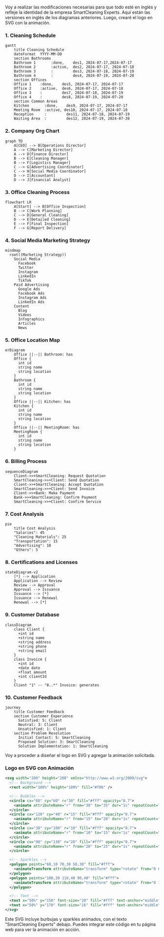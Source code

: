 Voy a realizar las modificaciones necesarias para que todo esté en inglés y refleje la identidad de la empresa SmartCleaning Experts. Aquí están las versiones en inglés de los diagramas anteriores. Luego, crearé el logo en SVG con la animación.

### 1. Cleaning Schedule
```mermaid
gantt
    title Cleaning Schedule
    dateFormat  YYYY-MM-DD
    section Bathrooms
    Bathroom 1       :done,    des1, 2024-07-17,2024-07-17
    Bathroom 2       :active,  des2, 2024-07-17, 2024-07-18
    Bathroom 3       :         des3, 2024-07-18, 2024-07-19
    Bathroom 4       :         des4, 2024-07-19, 2024-07-20
    section Offices
    Office 1    :done,    des5, 2024-07-17, 2024-07-17
    Office 2    :active,  des6, 2024-07-17, 2024-07-18
    Office 3    :         des7, 2024-07-18, 2024-07-19
    Office 4    :         des8, 2024-07-19, 2024-07-20
    section Common Areas
    Kitchen       :done,    des9, 2024-07-17, 2024-07-17
    Meeting Room  :active, des10, 2024-07-17, 2024-07-18
    Reception     :         des11, 2024-07-18, 2024-07-19
    Waiting Area  :         des12, 2024-07-19, 2024-07-20
```

### 2. Company Org Chart
```mermaid
graph TD
    A[CEO] --> B[Operations Director]
    A --> C[Marketing Director]
    A --> D[Finance Director]
    B --> E[Cleaning Manager]
    B --> F[Logistics Manager]
    C --> G[Advertising Coordinator]
    C --> H[Social Media Coordinator]
    D --> I[Accountant]
    D --> J[Financial Analyst]
```

### 3. Office Cleaning Process
```mermaid
flowchart LR
    A[Start] --> B[Office Inspection]
    B --> C[Work Planning]
    C --> D[General Cleaning]
    D --> E[Detailed Cleaning]
    E --> F[Final Inspection]
    F --> G[Report Delivery]
```

### 4. Social Media Marketing Strategy
```mermaid
mindmap
  root((Marketing Strategy))
    Social Media
      Facebook
      Twitter
      Instagram
      LinkedIn
      TikTok
    Paid Advertising
      Google Ads
      Facebook Ads
      Instagram Ads
      LinkedIn Ads
    Content
      Blog
      Videos
      Infographics
      Articles
      News
```

### 5. Office Location Map
```mermaid
erDiagram
    Office ||--|| Bathroom: has
    Office {
      int id
      string name
      string location
    }
    Bathroom {
      int id
      string name
      string location
    }
    Office ||--|| Kitchen: has
    Kitchen {
      int id
      string name
      string location
    }
    Office ||--|| MeetingRoom: has
    MeetingRoom {
      int id
      string name
      string location
    }
```

### 6. Billing Process
```mermaid
sequenceDiagram
    Client->>+SmartCleaning: Request Quotation
    SmartCleaning->>+Client: Send Quotation
    Client->>+SmartCleaning: Accept Quotation
    SmartCleaning->>+Client: Send Invoice
    Client->>+Bank: Make Payment
    Bank->>+SmartCleaning: Confirm Payment
    SmartCleaning->>+Client: Confirm Service
```

### 7. Cost Analysis
```mermaid
pie
    title Cost Analysis
    "Salaries": 45
    "Cleaning Materials": 25
    "Transportation": 15
    "Advertising": 10
    "Others": 5
```

### 8. Certifications and Licenses
```mermaid
stateDiagram-v2
    [*] --> Application
    Application --> Review
    Review --> Approval
    Approval --> Issuance
    Issuance --> [*]
    Issuance --> Renewal
    Renewal --> [*]
```

### 9. Customer Database
```mermaid
classDiagram
    class Client {
      +int id
      +string name
      +string address
      +string phone
      +string email
    }
    class Invoice {
      +int id
      +date date
      +float amount
      +int clientId
    }
    Client "1" -- "0..*" Invoice: generates
```

### 10. Customer Feedback
```mermaid
journey
    title Customer Feedback
    section Customer Experience
      Satisfied: 5: Client
      Neutral: 3: Client
      Unsatisfied: 1: Client
    section Problem Resolution
      Initial Contact: 5: SmartCleaning
      Proposed Solution: 3: SmartCleaning
      Solution Implementation: 1: SmartCleaning
```

Voy a proceder a diseñar el logo en SVG y agregar la animación solicitada.

### Logo en SVG con Animación
```svg
<svg width="200" height="200" xmlns="http://www.w3.org/2000/svg">
  <!-- Background -->
  <rect width="100%" height="100%" fill="#f06" />

  <!-- Bubbles -->
  <circle cx="60" cy="60" r="30" fill="#fff" opacity="0.7">
    <animate attributeName="r" from="30" to="35" dur="1s" repeatCount="indefinite"/>
  </circle>
  <circle cx="120" cy="40" r="15" fill="#fff" opacity="0.7">
    <animate attributeName="r" from="15" to="20" dur="1s" repeatCount="indefinite"/>
  </circle>
  <circle cx="30" cy="100" r="10" fill="#fff" opacity="0.7">
    <animate attributeName="r" from="10" to="15" dur="1s" repeatCount="indefinite"/>
  </circle>
  <circle cx="90" cy="130" r="20" fill="#fff" opacity="0.7">
    <animate attributeName="r" from="20" to="25" dur="1s" repeatCount="indefinite"/>
  </circle>

  <!-- Sparkles -->
  <polygon points="60,10 70,30 50,30" fill="#fff">
    <animateTransform attributeName="transform" type="rotate" from="0 60 20" to="360 60 20" dur="2s" repeatCount="indefinite"/>
  </polygon>
  <polygon points="100,20 110,40 90,40" fill="#fff">
    <animateTransform attributeName="transform" type="rotate" from="0 100 30" to="360 100 30" dur="2s" repeatCount="indefinite"/>
  </polygon>

  <!-- Text -->
  <text x="50%" y="150" font-size="20" fill="#fff" text-anchor="middle">SmartCleaning</text>
  <text x="50%" y="170" font-size="16" fill="#fff" text-anchor="middle">Experts</text>
</svg>
```

Este SVG incluye burbujas y sparkles animados, con el texto "SmartCleaning Experts" debajo. Puedes integrar este código en tu página web para ver la animación en acción.

